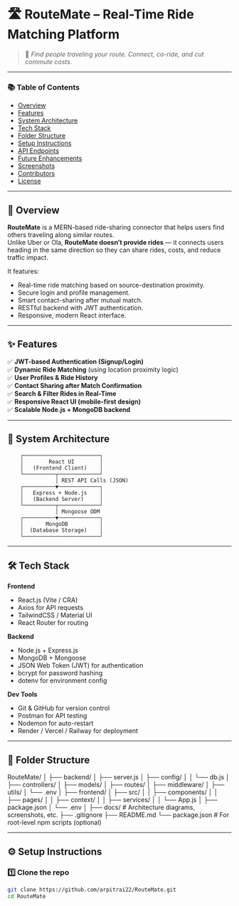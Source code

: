 # 🛣️ RouteMate – Real-Time Ride Matching Platform

> 🚗 *Find people traveling your route. Connect, co-ride, and cut commute costs.*

---

### 📚 Table of Contents
- [Overview](#overview)
- [Features](#features)
- [System Architecture](#system-architecture)
- [Tech Stack](#tech-stack)
- [Folder Structure](#folder-structure)
- [Setup Instructions](#setup-instructions)
- [API Endpoints](#api-endpoints)
- [Future Enhancements](#future-enhancements)
- [Screenshots](#screenshots)
- [Contributors](#contributors)
- [License](#license)

---

## 🚀 Overview

**RouteMate** is a MERN-based ride-sharing connector that helps users find others traveling along similar routes.  
Unlike Uber or Ola, **RouteMate doesn’t provide rides** — it connects users heading in the same direction so they can share rides, costs, and reduce traffic impact.

It features:
- Real-time ride matching based on source-destination proximity.
- Secure login and profile management.
- Smart contact-sharing after mutual match.
- RESTful backend with JWT authentication.
- Responsive, modern React interface.

---

## ✨ Features

✅ **JWT-based Authentication (Signup/Login)**  
✅ **Dynamic Ride Matching** (using location proximity logic)  
✅ **User Profiles & Ride History**  
✅ **Contact Sharing after Match Confirmation**  
✅ **Search & Filter Rides in Real-Time**  
✅ **Responsive React UI (mobile-first design)**  
✅ **Scalable Node.js + MongoDB backend**  

---

## 🧩 System Architecture

        ┌────────────────────────┐
        │        React UI        │
        │   (Frontend Client)    │
        └──────────┬─────────────┘
                   │ REST API Calls (JSON)
        ┌──────────▼─────────────┐
        │   Express + Node.js    │
        │   (Backend Server)     │
        └──────────┬─────────────┘
                   │ Mongoose ODM
        ┌──────────▼─────────────┐
        │       MongoDB          │
        │  (Database Storage)    │
        └────────────────────────┘


---

## 🛠️ Tech Stack

**Frontend**
- React.js (Vite / CRA)
- Axios for API requests
- TailwindCSS / Material UI
- React Router for routing

**Backend**
- Node.js + Express.js
- MongoDB + Mongoose
- JSON Web Token (JWT) for authentication
- bcrypt for password hashing
- dotenv for environment config

**Dev Tools**
- Git & GitHub for version control  
- Postman for API testing  
- Nodemon for auto-restart  
- Render / Vercel / Railway for deployment  

---

## 📁 Folder Structure
RouteMate/
│
├── backend/
│ ├── server.js
│ ├── config/
│ │ └── db.js
│ ├── controllers/
│ ├── models/
│ ├── routes/
│ ├── middleware/
│ ├── utils/
│ └── .env
│
├── frontend/
│ ├── src/
│ │ ├── components/
│ │ ├── pages/
│ │ ├── context/
│ │ ├── services/
│ │ └── App.js
│ ├── package.json
│ └── .env
│
├── docs/ # Architecture diagrams, screenshots, etc.
├── .gitignore
├── README.md
└── package.json # For root-level npm scripts (optional)

---

## ⚙️ Setup Instructions

### 1️⃣ Clone the repo
```bash
git clone https://github.com/arpitrai22/RouteMate.git
cd RouteMate


